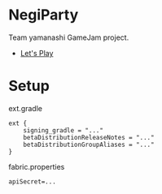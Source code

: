 # NegiParty

Team yamanashi GameJam project.

- [Let's Play](http://mattak.github.io/NegiParty)

# Setup

ext.gradle

    ext {
        signing_gradle = "..."
        betaDistributionReleaseNotes = "..."
        betaDistributionGroupAliases = "..."
    }

fabric.properties

    apiSecret=...

